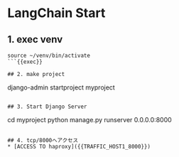 # LangChain Start

## 1. exec venv
```
source ~/venv/bin/activate
```{{exec}}

## 2. make project
```
django-admin startproject myproject
```{{exec}}

## 3. Start Django Server
```
cd myproject
python manage.py runserver 0.0.0.0:8000
```{{exec}}

## 4. tcp/8000へアクセス
* [ACCESS TO haproxy]({{TRAFFIC_HOST1_8000}})


